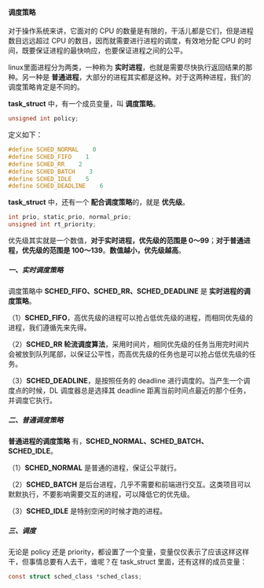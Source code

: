 #### 调度策略

对于操作系统来讲，它面对的 CPU 的数量是有限的，干活儿都是它们，但是进程数目远远超过 CPU 的数目，因而就需要进行进程的调度，有效地分配 CPU 的时间，既要保证进程的最快响应，也要保证进程之间的公平。

linux里面进程分为两类，一种称为 **实时进程**，也就是需要尽快执行返回结果的那种。另一种是 **普通进程**，大部分的进程其实都是这种。对于这两种进程，我们的调度策略肯定是不同的。

**task_struct** 中，有一个成员变量，叫 **调度策略**。

```c
unsigned int policy;
```

定义如下：

```c
#define SCHED_NORMAL    0
#define SCHED_FIFO    1
#define SCHED_RR    2
#define SCHED_BATCH    3
#define SCHED_IDLE    5
#define SCHED_DEADLINE    6
```

**task_struct** 中，还有一个 **配合调度策略**的，就是 **优先级**。

```c
int prio, static_prio, normal_prio;
unsigned int rt_priority;
```

优先级其实就是一个数值，**对于实时进程，优先级的范围是 0～99**；**对于普通进程，优先级的范围是 100～139**。**数值越小，优先级越高**。

##### 一、实时调度策略

调度策略中 **SCHED_FIFO、SCHED_RR、SCHED_DEADLINE** 是 **实时进程的调度策略**。

（1）**SCHED_FIFO**，高优先级的进程可以抢占低优先级的进程，而相同优先级的进程，我们遵循先来先得。

（2）**SCHED_RR 轮流调度算法**，采用时间片，相同优先级的任务当用完时间片会被放到队列尾部，以保证公平性，而高优先级的任务也是可以抢占低优先级的任务。

（3）**SCHED_DEADLINE**，是按照任务的 deadline 进行调度的。当产生一个调度点的时候，DL 调度器总是选择其 deadline 距离当前时间点最近的那个任务，并调度它执行。

##### 二、普通调度策略

**普通进程的调度策略** 有，**SCHED_NORMAL、SCHED_BATCH、SCHED_IDLE**。

（1）**SCHED_NORMAL** 是普通的进程，保证公平就行。

（2）**SCHED_BATCH** 是后台进程，几乎不需要和前端进行交互。这类项目可以默默执行，不要影响需要交互的进程，可以降低它的优先级。

（3）**SCHED_IDLE** 是特别空闲的时候才跑的进程。

##### 三、调度

无论是 policy 还是 priority，都设置了一个变量，变量仅仅表示了应该这样这样干，但事情总要有人去干，谁呢？在 task_struct 里面，还有这样的成员变量：

```c
const struct sched_class *sched_class;
```

